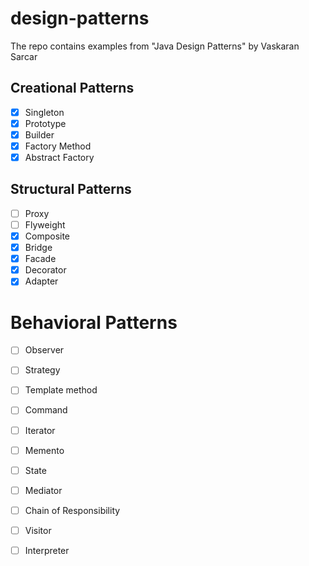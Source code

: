 # design-patterns

The repo contains examples from "Java Design Patterns" by Vaskaran Sarcar


## Creational Patterns

- [X] Singleton
- [X] Prototype
- [X] Builder
- [X] Factory Method
- [X] Abstract Factory

## Structural Patterns

- [ ] Proxy
- [ ] Flyweight
- [X] Composite
- [X] Bridge
- [X] Facade
- [X] Decorator
- [X] Adapter

# Behavioral Patterns

- [ ] Observer
- [ ] Strategy
- [ ] Template method
- [ ] Command
- [ ] Iterator
- [ ] Memento
- [ ] State
- [ ] Mediator
- [ ] Chain of Responsibility
- [ ] Visitor
- [ ] Interpreter


